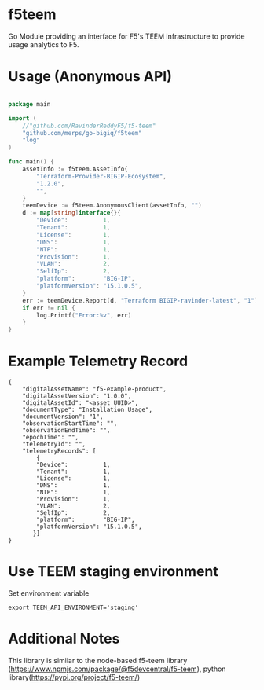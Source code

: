 # f5teem
Go Module providing an interface for F5's TEEM infrastructure to provide usage analytics to F5.

# Usage (Anonymous API)

```go

package main

import (
	//"github.com/RavinderReddyF5/f5-teem"
	"github.com/merps/go-bigiq/f5teem"
	"log"
)

func main() {
	assetInfo := f5teem.AssetInfo{
		"Terraform-Provider-BIGIP-Ecosystem",
		"1.2.0",
		"",
	}
	teemDevice := f5teem.AnonymousClient(assetInfo, "")
	d := map[string]interface{}{
		"Device":          1,
		"Tenant":          1,
		"License":         1,
		"DNS":             1,
		"NTP":             1,
		"Provision":       1,
		"VLAN":            2,
		"SelfIp":          2,
		"platform":        "BIG-IP",
		"platformVersion": "15.1.0.5",
	}
	err := teemDevice.Report(d, "Terraform BIGIP-ravinder-latest", "1")
	if err != nil {
		log.Printf("Error:%v", err)
	}
}
```
# Example Telemetry Record
```
{
    "digitalAssetName": "f5-example-product",
    "digitalAssetVersion": "1.0.0",
    "digitalAssetId": "<asset UUID>",
    "documentType": "Installation Usage",
    "documentVersion": "1",
    "observationStartTime": "",
    "observationEndTime": "",
    "epochTime": "",
    "telemetryId": "",
    "telemetryRecords": [
        {
        "Device":          1,
        "Tenant":          1,
        "License":         1,
        "DNS":             1,
        "NTP":             1,
        "Provision":       1,
        "VLAN":            2,
        "SelfIp":          2,
        "platform":        "BIG-IP",
        "platformVersion": "15.1.0.5",
	   }]
}
```
# Use TEEM staging environment
  Set environment variable
  ```
  export TEEM_API_ENVIRONMENT='staging'
  ```
# Additional Notes
This library is similar to the node-based f5-teem library (https://www.npmjs.com/package/@f5devcentral/f5-teem),
python library(https://pypi.org/project/f5-teem/)
